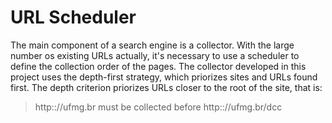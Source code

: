 # URL Scheduler

The main component of a search engine is a collector. With the large number os existing URLs actually, it's necessary to use a scheduler to define the collection order of the pages.
The collector developed in this project uses the depth-first strategy, which priorizes sites and URLs found first. The depth criterion priorizes URLs closer to the root of the site, that is:
> http:://ufmg.br must be collected before 
> http:://ufmg.br/dcc
